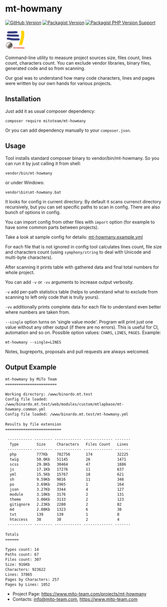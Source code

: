 # mt-howmany

[![GitHub Version](https://img.shields.io/github/v/release/mitoteam/mt-howmany?style=flat-square&logo=github)](https://github.com/mitoteam/mt-howmany)
[![Packagist Version](https://img.shields.io/packagist/v/mitoteam/mt-howmany?include_prereleases&style=flat-square&logo=packagist)](https://packagist.org/packages/mitoteam/mt-howmany)
[![Packagist PHP Version Support](https://img.shields.io/packagist/php-v/mitoteam/mt-howmany?style=flat-square&logo=php)](https://github.com/mitoteam/mt-howmany)

<img src="https://github.com/mitoteam/mt-howmany/blob/main/graphics/logo.png" height="64" />

Command-line utility to measure project sources size, files count, lines count, characters count. You can exclude vendor libraries, binary files, generated code and so from scanning.

Our goal was to understand how many code characters, lines and pages were written by our own hands for various projects.

## Installation

Just add it as usual composer dependency:

```
composer require mitoteam/mt-howmany
```

Or you can add dependency manually to your `composer.json`.

## Usage

Tool installs standard composer binary to vendor/bin/mt-howmany. So you can run it by just calling it from shell:

```
vendor/bin/mt-howmany
```

or under Windows:
```
vendor\bin\mt-howmany.bat
```

It looks for config in current directory. By default it scans currenct directory recursively, but you can set specific paths to scan in config. There are also bunch of options in config.

You can import config from other files with `import` option (for example to have some common parts between projects).

Take a look at sample config for details: [mt-howmany.example.yml](mt-howmany.example.yml)

For each file that is not ignored in config tool calculates lines count, file size and characters count (using `symphony/string` to deal with Unicode and multi-byte characters).

After scanning it prints table with gathered data and final total numbers for whole project. 

You can add `-v` or `-vv` arguments to increase output verbosity.

`-v` add per-path statistics table (helps to understand what to exclude from scanning to left only code that is trully yours).

`-vv` additionally prints complete data for each file to understand even better where numbers are taken from. 

`--single` option turns on 'single value mode'. Program will print just one value without any other output (if there are no errors). This is useful for CI, automation and so on. Possible option values: `CHARS`, `LINES`, `PAGES`. Example:
```
mt-howmany --single=LINES
```

Notes, bugreports, proposals and pull requests are always welcomed.

## Output Example

```
mt-howmany by MiTo Team
=======================

Working directory: /www/binardo.mt.test
Config file loaded: /www/binardo.mt.test/web/modules/custom/mtlapbase/mt-howmany.common.yml
Config file loaded: /www/binardo.mt.test/mt-howmany.yml

Results by file extension
=========================

 ----------- -------- ------------ ------------- -------
  Type        Size     Characters   Files Count   Lines
 ----------- -------- ------------ ------------- -------
  php         777Kb    782756       174           32225
  twig        50.0Kb   51145        26            1471
  scss        29.8Kb   30464        47            1886
  js          17.1Kb   17276        11            637
  yml         15.5Kb   15767        18            621
  sh          9.59Kb   9816         11            348
  po          3.69Kb   2965         1             164
  json        3.27Kb   3344         4             127
  module      3.10Kb   3176         2             131
  theme       3.06Kb   3133         2             123
  gitignore   2.23Kb   2280         2             82
  md          2.08Kb   1323         6             38
  txt         139      139          1             8
  htaccess    38       38           2             4
 ----------- -------- ------------ ------------- -------

Totals
======

Types count: 14
Paths count: 67
Files count: 307
Size: 916Kb
Characters: 923622
Lines: 37865
Pages by Characters: 257
Pages by Lines: 1052
```

* Project Page: https://www.mito-team.com/projects/mt-howmany
* Contacts: info@mito-team.com, https://www.mito-team.com
